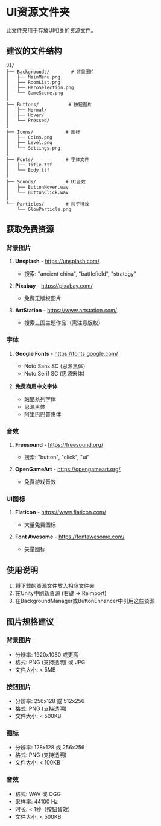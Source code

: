 # UI资源文件夹

此文件夹用于存放UI相关的资源文件。

## 建议的文件结构

```
UI/
├── Backgrounds/        # 背景图片
│   ├── MainMenu.png
│   ├── RoomList.png
│   ├── HeroSelection.png
│   └── GameScene.png
│
├── Buttons/           # 按钮图片
│   ├── Normal/
│   ├── Hover/
│   └── Pressed/
│
├── Icons/            # 图标
│   ├── Coins.png
│   ├── Level.png
│   └── Settings.png
│
├── Fonts/            # 字体文件
│   ├── Title.ttf
│   └── Body.ttf
│
├── Sounds/           # UI音效
│   ├── ButtonHover.wav
│   └── ButtonClick.wav
│
└── Particles/        # 粒子特效
    └── GlowParticle.png
```

## 获取免费资源

### 背景图片
1. **Unsplash** - https://unsplash.com/
   - 搜索: "ancient china", "battlefield", "strategy"
   
2. **Pixabay** - https://pixabay.com/
   - 免费无版权图片

3. **ArtStation** - https://www.artstation.com/
   - 搜索三国主题作品（需注意版权）

### 字体
1. **Google Fonts** - https://fonts.google.com/
   - Noto Sans SC (思源黑体)
   - Noto Serif SC (思源宋体)

2. **免费商用中文字体**
   - 站酷系列字体
   - 思源黑体
   - 阿里巴巴普惠体

### 音效
1. **Freesound** - https://freesound.org/
   - 搜索: "button", "click", "ui"

2. **OpenGameArt** - https://opengameart.org/
   - 免费游戏音效

### UI图标
1. **Flaticon** - https://www.flaticon.com/
   - 大量免费图标

2. **Font Awesome** - https://fontawesome.com/
   - 矢量图标

## 使用说明

1. 将下载的资源文件放入相应文件夹
2. 在Unity中刷新资源 (右键 -> Reimport)
3. 在BackgroundManager或ButtonEnhancer中引用这些资源

## 图片规格建议

### 背景图片
- 分辨率: 1920x1080 或更高
- 格式: PNG (支持透明) 或 JPG
- 文件大小: < 5MB

### 按钮图片
- 分辨率: 256x128 或 512x256
- 格式: PNG (支持透明)
- 文件大小: < 500KB

### 图标
- 分辨率: 128x128 或 256x256
- 格式: PNG (支持透明)
- 文件大小: < 100KB

### 音效
- 格式: WAV 或 OGG
- 采样率: 44100 Hz
- 时长: < 1秒（按钮音效）
- 文件大小: < 500KB

